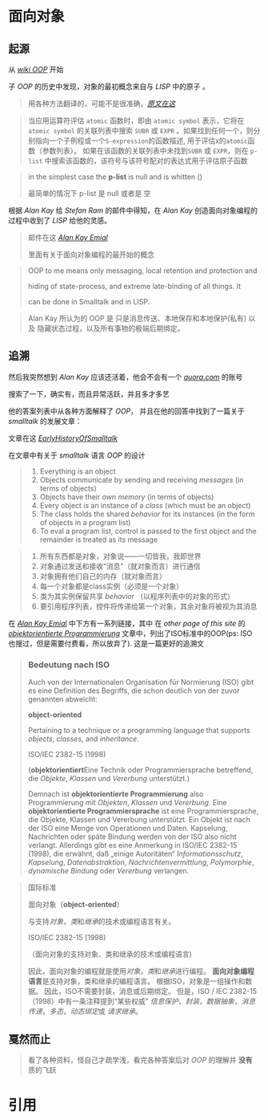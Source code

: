 # 面向对象

## 起源

从 [*wiki OOP*](https://en.wikipedia.org/wiki/Object-oriented_programming#cite_ref-11) 开始

子 *OOP* 的历史中发现，对象的最初概念来自与 *LISP* 中的原子 。

> 用各种方法翻译的，可能不是很准确，[*原文在这*](https://web.archive.org/web/20100717111134/http://history.siam.org/sup/Fox_1960_LISP.pdf)

> 当应用运算符评估 `atomic` 函数时，即由 `atomic symbol` 表示，它将在 `atomic symbol` 的关联列表中搜索 `SUBR`  或  `EXPR` 。如果找到任何一个，则分别指向一个子例程或一个`S-expression`的函数描述, 用于评估x的`atomic`函数（参数列表）。 如果在该函数的关联列表中未找到`SUBR` 或 `EXPR`，则在 `p-list` 中搜索该函数的，该符号与该符号配对的表达式用于评估原子函数

> in the simplest case the **p-list** is null  and is whitten ()
>
> 最简单的情况下 p-list 是 null 或者是 空

根据 *Alan Kay* 给 *Stefan Ram* 的邮件中得知，在 *Alan Kay* 创造面向对象编程的过程中收到了 *LISP* 给他的灵感。

> 邮件在这 [*Alan Kay Emial*](http://userpage.fu-berlin.de/~ram/pub/pub_jf47ht81Ht/doc_kay_oop_en)
>
> 里面有关于面向对象编程的最开始的概念

> OOP to me means only messaging, local retention and protection and  
>
> hiding of state-process, and extreme late-binding of all things. It  
>
> can be done in Smalltalk and in LISP.

> Alan Kay 所认为的 OOP 是  只是消息传送、本地保存和本地保护(私有) 以及 隐藏状态过程，以及所有事物的极端后期绑定。

## 追溯

然后我突然想到 *Alan Kay* 应该还活着，他会不会有一个 [*quora.com*](https://www.quora.com/profile/Alan-Kay-11) 的账号

搜索了一下，确实有，而且异常活跃，并且多才多艺

他的答案列表中从各种方面解释了 *OOP*， 并且在他的回答中找到了一篇关于 *smalltalk* 的发展文章：

文章在这 [*EarlyHistoryOfSmalltalk*](http://worrydream.com/EarlyHistoryOfSmalltalk/#p4)

在文章中有关于 *smalltalk*  语言 *OOP* 的设计

> 1. Everything is an object
> 2. Objects communicate by sending and receiving *messages* (in terms of objects)
> 3. Objects have their *own memory* (in terms of objects)
> 4. Every object is an instance of a *class* (which must be an object)
> 5. The class holds the shared *behavior* for its instances (in the form of objects in a program list)
> 6. To eval a program list, control is passed to the first object and the remainder is treated as its message

> 1. 所有东西都是对象，对象说——一切皆我，我即世界
> 2. 对象通过发送和接收“消息”（就对象而言）进行通信
> 3. 对象拥有他们自己的内存（就对象而言）
> 4. 每一个对象都是class实例（必须是一个对象）
> 5. 类为其实例保留共享 *behavior* （以程序列表中的对象的形式）
> 6. 要引用程序列表，控件将传递给第一个对象，其余对象将被视为其消息

在 *[Alan Kay Emial](http://userpage.fu-berlin.de/~ram/pub/pub_jf47ht81Ht/doc_kay_oop_en)* 中下方有一系列链接，其中 在 *other page of this site* 的 *[objektorientierte Programmierung](http://userpage.fu-berlin.de/~ram/pub/pub_jf47ht81Ht/begriff_objektorientierte_programmierung_de)* 文章中，列出了ISO标准中的OOP(ps: ISO 也搜过，但是需要付费看，所以放弃了). 这是一篇更好的追溯文

> ### Bedeutung nach ISO
>
> Auch von der Internationalen Organisation für Normierung (ISO) gibt es eine Definition des Begriffs, die schon deutlich von der zuvor genannten abweicht:
>
> **object-oriented**
>
> Pertaining to a technique or a programming language that supports *objects*, *classes*, and *inheritance*.
>
> ISO/IEC 2382-15 (1998)
>
> (**objektorientiert**Eine Technik oder Programmiersprache betreffend, die *Objekte*, *Klassen* und *Vererbung* unterstützt.)
>
> Demnach ist **objektorientierte Programmierung** also Programmierung mit *Objekten*, *Klassen* und *Vererbung*. Eine **objektorientierte Programmiersprache** ist eine Programmiersprache, die Objekte, Klassen und Vererbung unterstützt. Ein Objekt ist nach der ISO eine Menge von Operationen und Daten. Kapselung, Nachrichten oder späte Bindung werden von der ISO also nicht verlangt. Allerdings gibt es eine Anmerkung in ISO/IEC 2382-15 (1998), die erwähnt, daß „einige Autoritäten“ *Informationsschutz*, *Kapselung*, *Datenabstraktion*, *Nachrichtenvermittlung*, *Polymorphie*, *dynamische Bindung* oder *Vererbung* verlangen.

> 国际标准
>
> 面向对象（**object-oriented**）
>
> 与支持*对象*，*类*和*继承*的技术或编程语言有关。
>
> ISO/IEC 2382-15 (1998)
>
> （面向对象的支持对象、类和继承的技术或编程语言)
>
> 因此，面向对象的编程就是使用*对象*，*类*和*继承*进行编程。 **面向对象编程语言**是支持对象，类和继承的编程语言。 根据ISO，对象是一组操作和数据。 因此，ISO不需要封装，消息或后期绑定。 但是，ISO / IEC 2382-15（1998）中有一条注释提到“某些权威” *信息保护*，*封装*，*数据抽象*，*消息传递*，*多态*，*动态绑定*或 *请求继承*。

## 戛然而止

> 看了各种资料，怪自己才疏学浅，看完各种答案后对 *OOP* 的理解并 **没有** 质的飞跃

# 引用

[wiki OPP]: https://en.wikipedia.org/wiki/Object-oriented_programming#cite_ref-11
[LISP 实现]: https://web.archive.org/web/20100717111134/http://history.siam.org/sup/Fox_1960_LISP.pdf
[Dr. Alan Kay on the Meaning of “Object-Oriented Programming”]: http://www.purl.org/stefan_ram/pub/doc_kay_oop_en
[Alan Kay's quora account]: https://www.quora.com/profile/Alan-Kay-11
[The Early History Of Smalltalk]: http://worrydream.com/EarlyHistoryOfSmalltalk/#p4
[Was ist objektorientierte Programmierung?]: http://userpage.fu-berlin.de/~ram/pub/pub_jf47ht81Ht/begriff_objektorientierte_programmierung_de